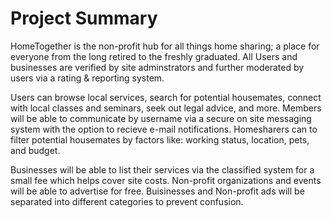 # Project Summary
HomeTogether is the non-profit hub for all things home sharing; a place for everyone from the long retired to the freshly graduated. All Users and businesses are verified by site adminstrators and further moderated by users via a rating & reporting system.

Users can browse local services, search for potential housemates, connect with local classes and seminars, seek out legal advice, and more. Members will be able to communicate by username via a secure on site messaging system with the option to recieve e-mail notifications. Homesharers can to filter potential housemates by factors like: working status, location, pets, and budget.

Businesses will be able to list their services via the classified system for a small fee which helps cover site costs. Non-profit organizations and events will be able to advertise for free. Buisinesses and Non-profit ads will be separated into different categories to prevent confusion. 
